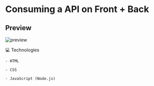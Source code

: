 # Consuming a API on Front + Back

<h2>Preview</h2>

![preview](https://user-images.githubusercontent.com/68566439/140242524-d88440a4-7553-4d0b-9c95-e41d16f21078.png)

💻 Technologies
```
- HTML

- CSS

- JavaScript (Node.js)
```
